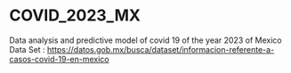 # COVID_2023_MX
Data analysis and predictive model of covid 19 of the year 2023 of Mexico
Data Set : https://datos.gob.mx/busca/dataset/informacion-referente-a-casos-covid-19-en-mexico
